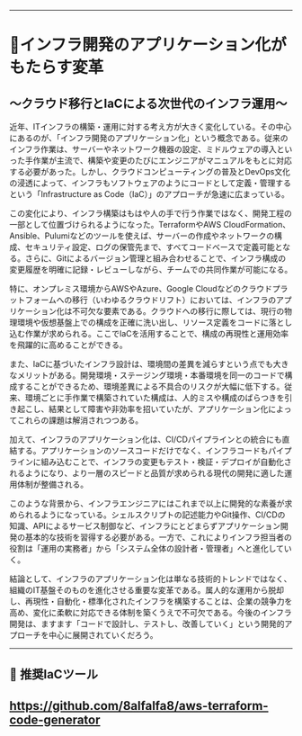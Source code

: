 
---

# 🚀インフラ開発のアプリケーション化がもたらす変革
## 〜クラウド移行とIaCによる次世代のインフラ運用〜

近年、ITインフラの構築・運用に対する考え方が大きく変化している。その中心にあるのが、「インフラ開発のアプリケーション化」という概念である。従来のインフラ作業は、サーバーやネットワーク機器の設定、ミドルウェアの導入といった手作業が主流で、構築や変更のたびにエンジニアがマニュアルをもとに対応する必要があった。しかし、クラウドコンピューティングの普及とDevOps文化の浸透によって、インフラもソフトウェアのようにコードとして定義・管理するという「Infrastructure as Code（IaC）」のアプローチが急速に広まっている。

この変化により、インフラ構築はもはや人の手で行う作業ではなく、開発工程の一部として位置づけられるようになった。TerraformやAWS CloudFormation、Ansible、Pulumiなどのツールを使えば、サーバーの作成やネットワークの構成、セキュリティ設定、ログの保管先まで、すべてコードベースで定義可能となる。さらに、Gitによるバージョン管理と組み合わせることで、インフラ構成の変更履歴を明確に記録・レビューしながら、チームでの共同作業が可能になる。

特に、オンプレミス環境からAWSやAzure、Google Cloudなどのクラウドプラットフォームへの移行（いわゆるクラウドリフト）においては、インフラのアプリケーション化は不可欠な要素である。クラウドへの移行に際しては、現行の物理環境や仮想基盤上での構成を正確に洗い出し、リソース定義をコードに落とし込む作業が求められる。ここでIaCを活用することで、構成の再現性と運用効率を飛躍的に高めることができる。

また、IaCに基づいたインフラ設計は、環境間の差異を減らすという点でも大きなメリットがある。開発環境・ステージング環境・本番環境を同一のコードで構成することができるため、環境差異による不具合のリスクが大幅に低下する。従来、環境ごとに手作業で構築されていた構成は、人的ミスや構成のばらつきを引き起こし、結果として障害や非効率を招いていたが、アプリケーション化によってこれらの課題は解消されつつある。

加えて、インフラのアプリケーション化は、CI/CDパイプラインとの統合にも直結する。アプリケーションのソースコードだけでなく、インフラコードもパイプラインに組み込むことで、インフラの変更もテスト・検証・デプロイが自動化されるようになり、より一層のスピードと品質が求められる現代の開発に適した運用体制が整備される。

このような背景から、インフラエンジニアにはこれまで以上に開発的な素養が求められるようになっている。シェルスクリプトの記述能力やGit操作、CI/CDの知識、APIによるサービス制御など、インフラにとどまらずアプリケーション開発の基本的な技術を習得する必要がある。一方で、これによりインフラ担当者の役割は「運用の実務者」から「システム全体の設計者・管理者」へと進化していく。

結論として、インフラのアプリケーション化は単なる技術的トレンドではなく、組織のIT基盤そのものを進化させる重要な変革である。属人的な運用から脱却し、再現性・自動化・標準化されたインフラを構築することは、企業の競争力を高め、変化に柔軟に対応できる体制を築くうえで不可欠である。今後のインフラ開発は、ますます「コードで設計し、テストし、改善していく」という開発的アプローチを中心に展開されていくだろう。

---
## 📝 推奨IaCツール

https://github.com/8alfalfa8/aws-terraform-code-generator
---


